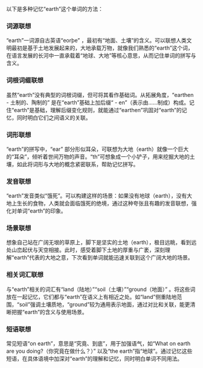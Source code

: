 以下是多种记忆“earth”这个单词的方法：

### 词源联想
“earth”一词源自古英语“eorþe” ，最初有“地面、土壤”的含义。可以联想人类文明最初是基于土地发展起来的，大地承载万物，就像我们熟悉的“earth”这个词，在语言发展的长河中一直承载着“地球、大地”等核心意思，从而记住单词的拼写与含义。

### 词根词缀联想
虽然“earth”没有典型的词根词缀，但可将其看作基础词。从拓展角度，“earthen - 土制的、陶制的” 是在“earth”基础上加后缀“ - en”（表示由……制成）构成。记住“earth”是基础，理解后缀变化规则，就能通过“earthen”巩固对“earth”的记忆，同时明白它们之间语义的关联。

### 词形联想
“earth”的拼写中，“ear” 部分形似耳朵，可联想为大地（earth）就像一个巨大的“耳朵”，倾听着世间万物的声音。“th”可想象成一个小铲子，用来挖掘大地的土壤，如此将词形与大地的概念紧密联系，帮助记忆拼写。

### 发音联想
“earth”发音类似“饿死”。可以构建这样的场景：如果没有地球（earth），没有大地上生长的食物，人类就会面临饿死的绝境，通过这种夸张且有趣的发音联想，强化对单词“earth”的印象。

### 场景联想
想象自己站在广阔无垠的草原上，脚下是坚实的土地（earth），极目远眺，看到远处山峦起伏与天空相接。此时，感受着脚下土地的厚重与广袤，深刻理解“earth”代表的大地之意，下次看到单词就能迅速关联到这个广阔大地的场景。

### 相关词汇联想
与“earth”相关的词汇有“land（陆地）”“soil（土壤）”“ground（地面）” 。将这些词放在一起记忆，它们都与“earth”在语义上有相近之处。如“land”侧重陆地范围，“soil”强调土壤质地，“ground”较为通用表示地面，通过对比和关联，能更清晰把握“earth”的含义与使用场景。

### 短语联想
常见短语“on earth”，意思是“究竟、到底”，用于加强语气，如“What on earth are you doing?（你究竟在做什么？）” 以及“the earth”指“地球”。通过记忆这些短语，在具体语境中加深对“earth”的理解和记忆，同时明白单词不同用法。 
